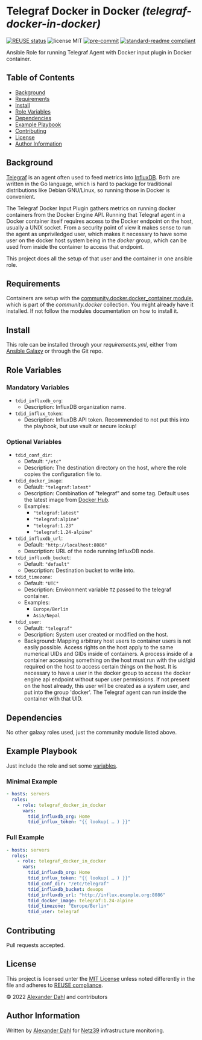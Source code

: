 <!--
SPDX-FileCopyrightText: 2022 Alexander Dahl <alex@netz39.de>
SPDX-License-Identifier: CC-BY-4.0
-->

# Telegraf Docker in Docker _(telegraf-docker-in-docker)_

[![REUSE status](https://api.reuse.software/badge/github.com/LeSpocky/ansible-role-telegraf-docker-in-docker)](https://api.reuse.software/info/github.com/LeSpocky/ansible-role-telegraf-docker-in-docker)
![license MIT](https://img.shields.io/badge/license-MIT-informational)
[![pre-commit](https://img.shields.io/badge/pre--commit-enabled-brightgreen?logo=pre-commit)](https://github.com/pre-commit/pre-commit)
[![standard-readme compliant](https://img.shields.io/badge/readme%20style-standard-brightgreen.svg?style=flat-square)](https://github.com/RichardLitt/standard-readme)

Ansible Role for running Telegraf Agent with Docker input plugin in Docker container.

## Table of Contents

- [Background](#background)
- [Requirements](#requirements)
- [Install](#install)
- [Role Variables](#role-variables)
- [Dependencies](#dependencies)
- [Example Playbook](#example-playbook)
- [Contributing](#contributing)
- [License](#license)
- [Author Information](#author-information)

## Background

[Telegraf](https://www.influxdata.com/time-series-platform/telegraf/) is
an agent often used to feed metrics into
[InfluxDB](https://www.influxdata.com/products/influxdb-overview/).
Both are written in the Go language, which is hard to package for
traditional distributions like Debian GNU/Linux, so running those in
Docker is convenient.

The Telegraf Docker Input Plugin gathers metrics on running docker
containers from the Docker Engine API.
Running that Telegraf agent in a Docker container itself requires access
to the Docker endpoint on the host, usually a UNIX socket.
From a security point of view it makes sense to run the agent as
unpriviledged user, which makes it necessary to have some user on the
docker host system being in the *docker* group, which can be used from
inside the container to access that endpoint.

This project does all the setup of that user and the container in one
ansible role.

## Requirements

Containers are setup with the [community.docker.docker_container
module](https://docs.ansible.com/ansible/latest/collections/community/docker/docker_container_module.html),
which is part of the *community.docker* collection.
You might already have it installed.
If not follow the modules documentation on how to install it.

## Install

This role can be installed through your *requirements.yml*, either from
[Ansible Galaxy](https://galaxy.ansible.com/) or through the Git repo.

## Role Variables

### Mandatory Variables

* `tdid_influxdb_org`:
  * Description: InfluxDB organization name.
* `tdid_influx_token`:
  * Description: InfluxDB API token.
    Recommended to not put this into the playbook, but use vault or
    secure lookup!

### Optional Variables

* `tdid_conf_dir`:
  * Default: `"/etc"`
  * Description: The destination directory on the host, where the role
    copies the configuration file to.
* `tdid_docker_image`:
  * Default: `"telegraf:latest"`
  * Description: Combination of "telegraf" and some tag.
    Default uses the latest image from
    [Docker Hub](https://hub.docker.com/_/telegraf/).
  * Examples:
    * `"telegraf:latest"`
    * `"telegraf:alpine"`
    * `"telegraf:1.23"`
    * `"telegraf:1.24-alpine"`
* `tdid_influxdb_url`:
  * Default: `"http://localhost:8086"`
  * Description: URL of the node running InfluxDB node.
* `tdid_influxdb_bucket`:
  * Default: `"default"`
  * Description: Destination bucket to write into.
* `tdid_timezone`:
  * Default: `"UTC"`
  * Description: Environment variable `TZ` passed to the telegraf container.
  * Examples:
    * `Europe/Berlin`
    * `Asia/Nepal`
* `tdid_user`:
  * Default: `"telegraf"`
  * Description: System user created or modified on the host.
  * Background:
    Mapping arbitrary host users to container users is not easily
    possible.
    Access rights on the host apply to the same numerical UIDs and GIDs
    inside of containers.
    A process inside of a container accessing something on the host must
    run with the uid/gid required on the host to access certain things
    on the host.
    It is necessary to have a user in the docker group to access the
    docker engine api endpoint without super user permissions.
    If not present on the host already, this user will be created as a
    system user, and put into the group 'docker'.
    The Telegraf agent can run inside the container with that UID.

## Dependencies

No other galaxy roles used, just the community module listed above.

## Example Playbook

Just include the role and set some [variables](#role-variables).

### Minimal Example

```yaml
- hosts: servers
  roles:
    - role: telegraf_docker_in_docker
      vars:
        tdid_influxdb_org: Home
        tdid_influx_token: "{{ lookup( … ) }}"
```

### Full Example

```yaml
- hosts: servers
  roles:
    - role: telegraf_docker_in_docker
      vars:
        tdid_influxdb_org: Home
        tdid_influx_token: "{{ lookup( … ) }}"
        tdid_conf_dir: "/etc/telegraf"
        tdid_influxdb_bucket: devops
        tdid_influxdb_url: "http://influx.example.org:8086"
        tdid_docker_image: telegraf:1.24-alpine
        tdid_timezone: "Europe/Berlin"
        tdid_user: telegraf
```

## Contributing

Pull requests accepted.

## License

This project is licensed unter the [MIT License](LICENSES/MIT.txt)
unless noted differently in the file and adheres to
[REUSE compliance](https://api.reuse.software/info/git.fsfe.org/reuse/api).

© 2022 [Alexander Dahl](https://github.com/LeSpocky) and contributors

## Author Information

Written by [Alexander Dahl](mailto:alex@netz39.de) for
[Netz39](https://www.netz39.de/) infrastructure monitoring.
